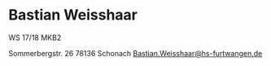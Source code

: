 # Bastian Weisshaar

WS 17/18
MKB2

Sommerbergstr. 26
78136 Schonach
Bastian.Weisshaar@hs-furtwangen.de
